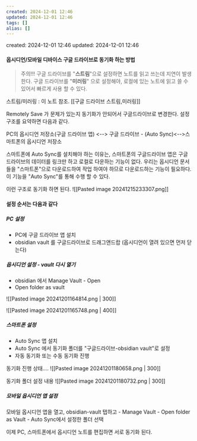 ```yaml
---
created: 2024-12-01 12:46
updated: 2024-12-01 12:46
tags: []
alias: []
---
```


created: 2024-12-01 12:46
updated: 2024-12-01 12:46


#### 옵시디언/모바일 디바이스 구글 드라이브로 동기화 하는 방법

>주의!!! 
>구글 드라이브를 "**스트림**"으로 설정하면 노트를 읽고 쓰는데 지연이 발생한다.
>구글 드라이브를 "**미러링**" 으로 설정해야, 로컬에 있는 노트에 읽고 쓸 수 있어서 빠르게 사용 할 수 있다.




스트림/미러링 : 이 노트 참조. [[구글 드라이브 스트림,미러링]]

Remotely Save 가 문제가 있는지 동기화가 안되어서 구글드라이브로 변경한다.
설정 구조를 요약하면 다음과 같다.

PC의 옵시디언 저장소(구글 드라이브 앱) <-->  구글 드라이브 -  (Auto Sync)<-->스마트폰의 옵시디언 저장소

스마트폰에 Auto Sync를 설치해야 하는 이유는,
스마트폰의 구글드라이브 앱은 구글 드라이브의 데이터를 링크만 하고 로컬로 다운하는 기능이 없다. 우리는 옵시디언 문서들을 "스마트폰"으로 다운로드하여 작업 하여야 하므로 다운로드하는 기능이 필요하다. 이 기능을 "Auto Sync"를 통해 수행 할 수 있다.

이런 구조로 동기화 하면 된다.
![[Pasted image 20241215233307.png]]
#### 설정 순서는 다음과 같다

##### PC 설정

- PC에 구글 드라이브 앱 설치
- obsidian vault 를 구글드라이브로 드래그앤드랍 (옵시디언이 열려 있으면 먼저 닫는다)

##### 옵시디언 설정 - vault 다시 열기

- obsidian 에서 Manage Vault - Open 
- Open folder as vault

![[Pasted image 20241201164814.png | 300]]

![[Pasted image 20241201165748.png | 400]]

##### 스마트폰 설정

- Auto Sync 앱 설치
- Auto Sync 에서 동기화 폴더를 "구글드라이브-obsidian vault"로 설정
- 자동 동기화 또는 수동 동기화 진행


동기화 진행 상태....
![[Pasted image 20241201180658.png | 300]]

동기화 폴더 설정 내용
![[Pasted image 20241201180732.png | 300]]

##### 모바일 옵시디언 앱 설정

모바일 옵시디언 앱을 열고, 
obsidian-vault 탭하고 - Manage Vault - Open folder as Vault - Auto Sync에서 설정한 폴더 선택

이제 PC, 스마트폰에서 옵시디언 노트를 편집하면 서로 동기화 된다.